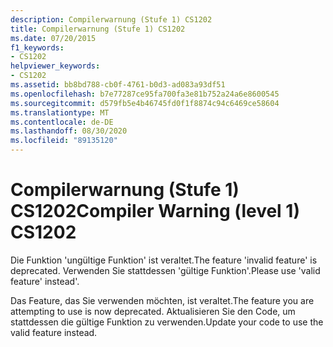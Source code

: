 ```yaml
---
description: Compilerwarnung (Stufe 1) CS1202
title: Compilerwarnung (Stufe 1) CS1202
ms.date: 07/20/2015
f1_keywords:
- CS1202
helpviewer_keywords:
- CS1202
ms.assetid: bb8bd788-cb0f-4761-b0d3-ad083a93df51
ms.openlocfilehash: b7e77287ce95fa700fa3e81b752a24a6e8600545
ms.sourcegitcommit: d579fb5e4b46745fd0f1f8874c94c6469ce58604
ms.translationtype: MT
ms.contentlocale: de-DE
ms.lasthandoff: 08/30/2020
ms.locfileid: "89135120"
---
```

# <a name="compiler-warning-level-1-cs1202"></a><span data-ttu-id="16ec5-103">Compilerwarnung (Stufe 1) CS1202</span><span class="sxs-lookup"><span data-stu-id="16ec5-103">Compiler Warning (level 1) CS1202</span></span>
<span data-ttu-id="16ec5-104">Die Funktion 'ungültige Funktion' ist veraltet.</span><span class="sxs-lookup"><span data-stu-id="16ec5-104">The feature 'invalid feature' is deprecated.</span></span> <span data-ttu-id="16ec5-105">Verwenden Sie stattdessen 'gültige Funktion'.</span><span class="sxs-lookup"><span data-stu-id="16ec5-105">Please use 'valid feature' instead'.</span></span>  
  
 <span data-ttu-id="16ec5-106">Das Feature, das Sie verwenden möchten, ist veraltet.</span><span class="sxs-lookup"><span data-stu-id="16ec5-106">The feature you are attempting to use is now deprecated.</span></span> <span data-ttu-id="16ec5-107">Aktualisieren Sie den Code, um stattdessen die gültige Funktion zu verwenden.</span><span class="sxs-lookup"><span data-stu-id="16ec5-107">Update your code to use the valid feature instead.</span></span>
